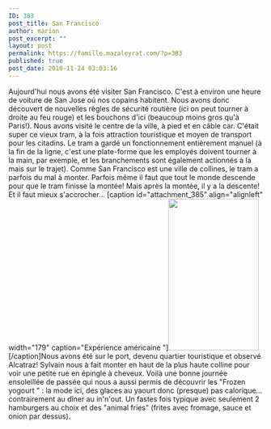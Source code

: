 ```yaml
---
ID: 383
post_title: San Francisco
author: marion
post_excerpt: ""
layout: post
permalink: https://famille.mazaleyrat.com/?p=383
published: true
post_date: 2010-11-24 03:03:16
---
```

Aujourd'hui nous avons été visiter San Francisco. C'est à environ une heure de voiture de San Jose oú nos copains habitent. Nous avons donc découvert de nouvelles règles de sécurité routière (ici on peut tourner à droite au feu rouge) et les bouchons d'ici (beaucoup moins gros qu'à Paris!).
Nous avons visité le centre de la ville, à pied et en câble car. C'était super ce vieux tram, à la fois attraction touristique et moyen de transport pour les citadins. Le tram a gardé un fonctionnement entièrement manuel (à la fin de la ligne, c'est une plate-forme que les employés doivent tourner à la main, par exemple, et les branchements sont également actionnés à la mais sur le trajet). Comme San Francisco est une ville de collines, le tram a parfois du mal à monter. Parfois même il faut que tout le monde descende pour que le tram finisse la montée! Mais après la montée, il y a la descente! Et il faut mieux s'accrocher...
[caption id="attachment_385" align="alignleft" width="179" caption="Expérience américaine "]<a href="http://famille.mazaleyrat.com/wp-content/uploads/2010/11/IMAG0028.jpg"><img src="http://famille.mazaleyrat.com/wp-content/uploads/2010/11/IMAG0028-179x300.jpg" alt="" title="in and out" width="179" height="300" class="size-medium wp-image-385" /></a>[/caption]Nous avons été sur le port, devenu quartier touristique et observé Alcatraz! Sylvain nous à fait monter en haut de la plus haute colline pour voir une petite rue en épingle à cheveux. Voilà une bonne journée ensoleillée de passée qui nous a aussi permis de découvrir les "Frozen yogourt " : la mode ici, des glaces au yaourt donc (presque) pas calorique... contrairement au dîner au in'n'out. Un fastes fois typique avec seulement 2 hamburgers au choix et des "animal fries" (frites avec fromage, sauce et onion par dessus).